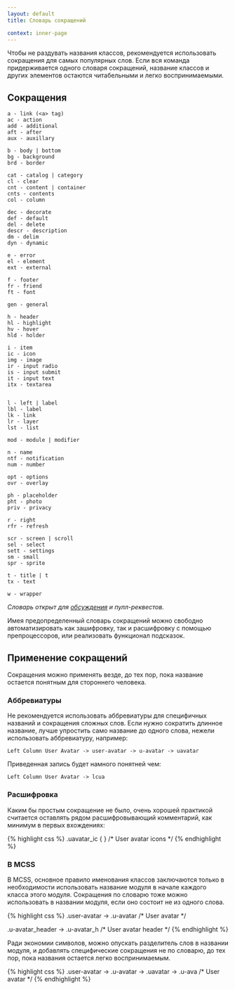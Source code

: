 ```yaml
---
layout: default
title: Словарь сокращений

context: inner-page
---
```


Чтобы не раздувать названия классов, рекомендуется использовать сокращения для самых популярных слов. Если вся команда придерживается одного словаря сокращений, название классов и других элементов остаются читабельными и легко воспринимаемыми.

## Сокращения

    a - link (<a> tag)
    ac - action
    add - additional
    aft - after
    aux - auxillary

    b - body | bottom
    bg - background
    brd - border

    cat - catalog | category
    cl - clear
    cnt - content | container
    cnts - contents
    col - column

    dec - decorate
    def - default
    del - delete
    descr - description
    dm - delim
    dyn - dynamic

    e - error
    el - element
    ext - external

    f - footer
    fr - friend
    ft - font

    gen - general

    h - header
    hl - highlight
    hv - hover
    hld - holder

    i - item
    ic - icon
    img - image
    ir - input radio
    is - input submit
    it - input text
    itx - textarea


    l - left | label
    lbl - label
    lk - link
    lr - layer
    lst - list

    mod - module | modifier

    n - name
    ntf - notification
    num - number

    opt - options
    ovr - overlay

    ph - placeholder
    pht - photo
    priv - privacy

    r - right
    rfr - refresh

    scr - screen | scroll
    sel - select
    sett - settings
    sm - small
    spr - sprite

    t - title | t
    tx - text

    w - wrapper

*Словарь открыт для [обсуждения](http://github.com/operatino/MCSS/issues) и пулл-реквестов.*

Имея предопределенный словарь сокращений можно свободно автоматизировать как зашифровку, так и расшифровку с помощью препроцессоров, или реализовать функционал подсказок.

## Применение сокращений

Сокращения можно применять везде, до тех пор, пока название остается понятным для стороннего человека.

### Аббревиатуры

Не рекомендуется использовать аббревиатуры для специфичных названий и сокращения сложных слов. Если нужно сократить длинное название, лучше упростить само название до одного слова, нежели использовать аббревиатуру, например:

	Left Column User Avatar -> user-avatar -> u-avatar -> uavatar

Приведенная запись будет намного понятней чем:

	Left Column User Avatar -> lcua

### Расшифровка

Каким бы простым сокращение не было, очень хорошей практикой считается оставлять рядом расшифровывающий комментарий, как минимум в первых вхождениях:

{% highlight css %}
.uavatar_ic { } /* User avatar icons */
{% endhighlight %}

### В MCSS

В MCSS, основное правило именования классов заключаются только в необходимости использовать название модуля в начале каждого класса этого модуля. Сокращения по словарю тоже можно использовать в названии модуля, если оно состоит не из одного слова.

{% highlight css %}
.user-avatar -> .u-avatar /* User avatar */

.u-avatar_header -> .u-avatar_h /* User avatar header */
{% endhighlight %}

Ради экономии символов, можно опускать разделитель слов в названии модуля, и добавлять специфические сокращения не по словарю, до тех пор, пока названия остается легко воспринимаемым.

{% highlight css %}
.user-avatar -> .u-avatar -> .uavatar -> .u-ava /* User avatar */
{% endhighlight %}

